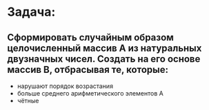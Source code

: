 # Задача:

## Cформировать случайным образом целочисленный массив A из натуральных двузначных чисел. Создать на его основе масcив B, отбрасывая те, которые:

+ нарушают порядок возрастания
+ больше среднего арифметического элементов A
+ чётные